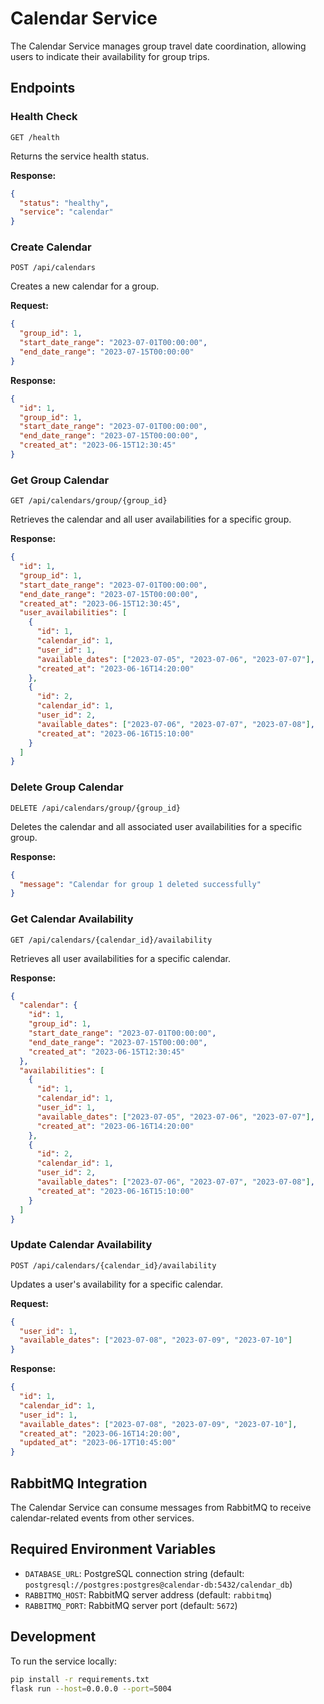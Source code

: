 # Calendar Service

The Calendar Service manages group travel date coordination, allowing users to indicate their availability for group trips.

## Endpoints

### Health Check

```
GET /health
```

Returns the service health status.

**Response:**
```json
{
  "status": "healthy",
  "service": "calendar"
}
```

### Create Calendar

```
POST /api/calendars
```

Creates a new calendar for a group.

**Request:**
```json
{
  "group_id": 1,
  "start_date_range": "2023-07-01T00:00:00",
  "end_date_range": "2023-07-15T00:00:00"
}
```

**Response:**
```json
{
  "id": 1,
  "group_id": 1,
  "start_date_range": "2023-07-01T00:00:00",
  "end_date_range": "2023-07-15T00:00:00",
  "created_at": "2023-06-15T12:30:45"
}
```

### Get Group Calendar

```
GET /api/calendars/group/{group_id}
```

Retrieves the calendar and all user availabilities for a specific group.

**Response:**
```json
{
  "id": 1,
  "group_id": 1,
  "start_date_range": "2023-07-01T00:00:00",
  "end_date_range": "2023-07-15T00:00:00",
  "created_at": "2023-06-15T12:30:45",
  "user_availabilities": [
    {
      "id": 1,
      "calendar_id": 1,
      "user_id": 1,
      "available_dates": ["2023-07-05", "2023-07-06", "2023-07-07"],
      "created_at": "2023-06-16T14:20:00"
    },
    {
      "id": 2,
      "calendar_id": 1,
      "user_id": 2,
      "available_dates": ["2023-07-06", "2023-07-07", "2023-07-08"],
      "created_at": "2023-06-16T15:10:00"
    }
  ]
}
```

### Delete Group Calendar

```
DELETE /api/calendars/group/{group_id}
```

Deletes the calendar and all associated user availabilities for a specific group.

**Response:**
```json
{
  "message": "Calendar for group 1 deleted successfully"
}
```

### Get Calendar Availability

```
GET /api/calendars/{calendar_id}/availability
```

Retrieves all user availabilities for a specific calendar.

**Response:**
```json
{
  "calendar": {
    "id": 1,
    "group_id": 1,
    "start_date_range": "2023-07-01T00:00:00",
    "end_date_range": "2023-07-15T00:00:00",
    "created_at": "2023-06-15T12:30:45"
  },
  "availabilities": [
    {
      "id": 1,
      "calendar_id": 1,
      "user_id": 1,
      "available_dates": ["2023-07-05", "2023-07-06", "2023-07-07"],
      "created_at": "2023-06-16T14:20:00"
    },
    {
      "id": 2,
      "calendar_id": 1,
      "user_id": 2,
      "available_dates": ["2023-07-06", "2023-07-07", "2023-07-08"],
      "created_at": "2023-06-16T15:10:00"
    }
  ]
}
```

### Update Calendar Availability

```
POST /api/calendars/{calendar_id}/availability
```

Updates a user's availability for a specific calendar.

**Request:**
```json
{
  "user_id": 1,
  "available_dates": ["2023-07-08", "2023-07-09", "2023-07-10"]
}
```

**Response:**
```json
{
  "id": 1,
  "calendar_id": 1,
  "user_id": 1,
  "available_dates": ["2023-07-08", "2023-07-09", "2023-07-10"],
  "created_at": "2023-06-16T14:20:00",
  "updated_at": "2023-06-17T10:45:00"
}
```

## RabbitMQ Integration

The Calendar Service can consume messages from RabbitMQ to receive calendar-related events from other services.

## Required Environment Variables

- `DATABASE_URL`: PostgreSQL connection string (default: `postgresql://postgres:postgres@calendar-db:5432/calendar_db`)
- `RABBITMQ_HOST`: RabbitMQ server address (default: `rabbitmq`)
- `RABBITMQ_PORT`: RabbitMQ server port (default: `5672`)

## Development

To run the service locally:

```bash
pip install -r requirements.txt
flask run --host=0.0.0.0 --port=5004
```
